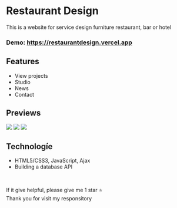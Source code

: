 # Restaurant Design
This is a website for service design furniture restaurant, bar or hotel
### Demo: https://restaurantdesign.vercel.app

## Features
- View projects
- Studio
- News
- Contact

## Previews
![](https://user-images.githubusercontent.com/50391243/207361593-b311e535-09de-43b8-a82d-c4423251c0ae.png)
![](https://user-images.githubusercontent.com/50391243/207361824-68624c1d-68bd-4c8e-9897-651499f57135.png)
![](https://user-images.githubusercontent.com/50391243/207362351-1915bfb9-486b-425b-af1a-2375806a2f90.png)


## Technologíe
- HTML5/CSS3, JavaScript, Ajax
- Building a database API

<br/>

<p>If it give helpful, please give me 1 star ⭐ <br/>
Thank you for visit my responsitory</p>
